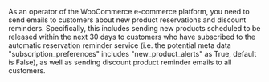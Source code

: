 As an operator of the WooCommerce e-commerce platform, you need to send emails to customers about new product reservations and discount reminders. Specifically, this includes sending new products scheduled to be released within the next 30 days to customers who have subscribed to the automatic reservation reminder service (i.e. the potential meta data "subscription_preferences" includes "new_product_alerts" as True, default is False), as well as sending discount product reminder emails to all customers.